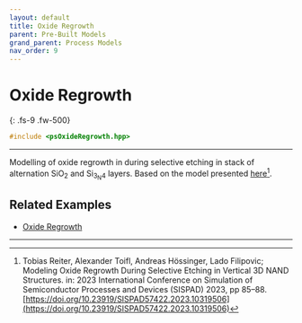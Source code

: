 ```yaml
---
layout: default
title: Oxide Regrowth
parent: Pre-Built Models
grand_parent: Process Models
nav_order: 9
---
```

<script>
MathJax = {
  tex: {
    inlineMath: [['$', '$'], ['\\(', '\\)']]
  }
};
</script>
<script id="MathJax-script" async
  src="https://cdn.jsdelivr.net/npm/mathjax@3/es5/tex-chtml.js">
</script>

# Oxide Regrowth
{: .fs-9 .fw-500}

```c++
#include <psOxideRegrowth.hpp>
```
---

Modelling of oxide regrowth in during selective etching in stack of alternation SiO<sub>2</sub> and Si<sub>3<sub>N</sub>4</sub> layers.
Based on the model presented [here](https://doi.org/10.23919/SISPAD57422.2023.10319506)[^1].

## Related Examples

* [Oxide Regrowth](https://github.com/ViennaTools/ViennaPS/tree/master/examples/oxideRegrowth)

---

[^1]: Tobias Reiter, Alexander Toifl, Andreas Hössinger, Lado Filipovic; Modeling Oxide Regrowth During Selective Etching in Vertical 3D NAND Structures. in: 2023 International Conference on Simulation of Semiconductor Processes and Devices (SISPAD) 2023, pp 85–88. [https://doi.org/10.23919/SISPAD57422.2023.10319506](https://doi.org/10.23919/SISPAD57422.2023.10319506)